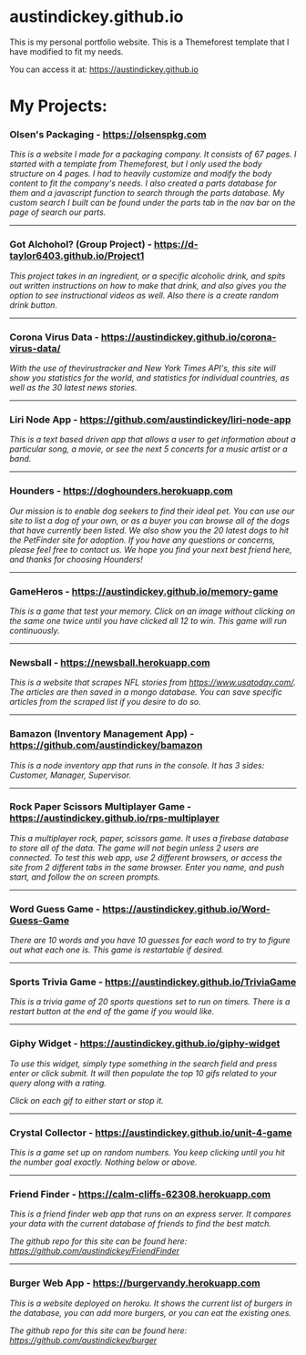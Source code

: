 # austindickey.github.io

This is my personal portfolio website. This is a Themeforest template that I have modified to fit my needs.

You can access it at: https://austindickey.github.io


# My Projects:

### Olsen's Packaging - https://olsenspkg.com

_This is a website I made for a packaging company. It consists of 67 pages. I started with a template from Themeforest, but I only used the body structure on 4 pages. I had to heavily customize and modify the body content to fit the company's needs. I also created a parts database for them and a javascript function to search through the parts database. My custom search I built can be found under the parts tab in the nav bar on the page of search our parts._

---

### Got Alchohol? (Group Project) - https://d-taylor6403.github.io/Project1

_This project takes in an ingredient, or a specific alcoholic drink, and spits out written instructions on how to make that drink, and also gives you the option to see instructional videos as well. Also there is a create random drink button._

---

### Corona Virus Data - https://austindickey.github.io/corona-virus-data/

_With the use of thevirustracker and New York Times API's, this site will show you statistics for the world, and statistics for individual countries, as well as the 30 latest news stories._

---

### Liri Node App - https://github.com/austindickey/liri-node-app

_This is a text based driven app that allows a user to get information about a particular song, a movie, or see the next 5 concerts for a music artist or a band._

---

### Hounders - https://doghounders.herokuapp.com

_Our mission is to enable dog seekers to find their ideal pet. You can use our site to list a dog of your own, or as a buyer you can browse all of the dogs that have currently been listed. We also show you the 20 latest dogs to hit the PetFinder site for adoption. If you have any questions or concerns, please feel free to contact us. We hope you find your next best friend here, and thanks for choosing Hounders!_

---

### GameHeros - https://austindickey.github.io/memory-game

_This is a game that test your memory. Click on an image without clicking on the same one twice until you have clicked all 12 to win. This game will run continuously._

---

### Newsball - https://newsball.herokuapp.com

_This is a website that scrapes NFL stories from https://www.usatoday.com/. The articles are then saved in a mongo database. You can save specific articles from the scraped list if you desire to do so._

---

### Bamazon (Inventory Management App) - https://github.com/austindickey/bamazon

_This is a node inventory app that runs in the console. It has 3 sides: Customer, Manager, Supervisor._

---

### Rock Paper Scissors Multiplayer Game - https://austindickey.github.io/rps-multiplayer

_This a multiplayer rock, paper, scissors game. It uses a firebase database to store all of the data. The game will not begin unless 2 users are connected. To test this web app, use 2 different browsers, or access the site from 2 different tabs in the same browser. Enter you name, and push start, and follow the on screen prompts._

---

### Word Guess Game - https://austindickey.github.io/Word-Guess-Game

_There are 10 words and you have 10 guesses for each word to try to figure out what each one is. This game is restartable if desired._

---

### Sports Trivia Game - https://austindickey.github.io/TriviaGame

_This is a trivia game of 20 sports questions set to run on timers. There is a restart button at the end of the game if you would like._

---

### Giphy Widget - https://austindickey.github.io/giphy-widget

_To use this widget, simply type something in the search field and press enter or click submit. It will then populate the top 10 gifs related to your query along with a rating._

_Click on each gif to either start or stop it._

---

### Crystal Collector - https://austindickey.github.io/unit-4-game

_This is a game set up on random numbers. You keep clicking until you hit the number goal exactly. Nothing below or above._

---

### Friend Finder - https://calm-cliffs-62308.herokuapp.com

_This is a friend finder web app that runs on an express server. It compares your data with the current database of friends to find the best match._

_The github repo for this site can be found here: https://github.com/austindickey/FriendFinder_

---

### Burger Web App - https://burgervandy.herokuapp.com

_This is a website deployed on heroku. It shows the current list of burgers in the database, you can add more burgers, or you can eat the existing ones._

_The github repo for this site can be found here: https://github.com/austindickey/burger_